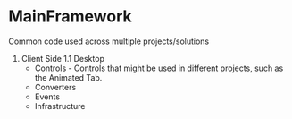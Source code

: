 # MainFramework
Common code used across multiple projects/solutions

1. Client Side
	1.1 Desktop
	  - Controls - Controls that might be used in different projects, such as the Animated Tab.
	  - Converters 
	  - Events
	  - Infrastructure